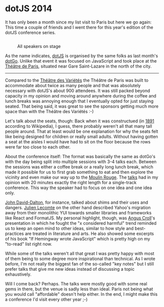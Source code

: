 # dotJS 2014

It has only been a month since my list visit to Paris but here we go again: This
time a couple of friends and I went there for this year's edition of the dotJS
conference series.

<figure><img src="http://photos.h10n.me/photos/i-frmskbb/0/L/i-frmskbb-L.jpg"
alt=""/><figcaption><p>All speakers on stage</p></figcaption></figure>

As the name indicates, [dotJS][] is organised by the same folks as last month's
[dotGo][]. Unlike that event it was focused on JavaScript and took place at the
[Théâtre de Paris][tdp], situated near Gare Saint-Lazare in the north of the
city.

-----------------

Compared to the [Théâtre des Variétés][tdv] the Théâtre de Paris was built to
accommodate about twice as many people and that was absolutely necessary with
dotJS's about 900 attendees. It was still packed beyond capacity in my opinion
and moving around anywhere during the coffee and lunch breaks was annoying
enough that I eventually opted for just staying seated. That being said, it was
great to see the sponsors getting much more space than with the Théâtre des
Variétés :-)

Let's talk about the seats, though: Back when it was constructued (in [1891][2]
according to Wikipedia), I guess, there probably weren't all that many tall
people around. That at least would be one explanation for why the seats felt
like being designed for children or really small adults. Without having gotten
a seat at the aisles I would have had to sit on the floor because the rows were
far too close to each other.

About the conference itself: The format was basically the same as dotGo's with
the day being split into multiple sessions with 3-4 talks each. Between the
sessions was either a coffee break or a really long lunch break, which made it
possible for us to first grab something to eat and then explore the vicinity and
even make our way up to the [Moulin Rouge][mr]. The [talks][1] had in my opinion
with 20 minutes exactly the right length for a single-track conference. This way
the speaker had to focus on one idea and one idea only.

[John David-Dalton][jdalton], for instance, talked about shims and their uses
and dangers. [Julien Lecomte][jl] on the other hand described Yahoo's migration
away from their monolithic YUI towards smaller libraries and frameworks like
React and FormatJS. My personal highlight, though, was [Angus Croll][ac]'s
presentation in which he fought the "x considered harmful" trend reminded us to
keep an open mind to other ideas, similar to how style and best-practices are
treated in literature and arts. He also showed some excerpts of his book "If
Hemingway wrote JavaScript" which is pretty high on my "to-read" list right now.

While some of the talks weren't all that great I was pretty happy with most of
them being to some degree more inspirational than technical. As I wrote before,
I'm not really the biggest fan of the so-called "key notes" but I still prefer
talks that give me new ideas instead of discussing a topic exhaustively.

Will I come back? Perhaps. The talks were mostly good with some real gems in
there, but the venue is sadly less than ideal. Paris not being what you would
call "affordable" doesn't help either. In the end, I might make this
a conference I'd visit every other year ;-)

[1]:http://blog.agbonon.fr/dotjs-2014/
[2]:http://en.wikipedia.org/wiki/Th%C3%A9%C3%A2tre_de_Paris
[dotjs]:http://2014.dotjs.eu
[dotgo]:http://www.dotgo.eu
[tdv]:http://www.theatre-des-varietes.fr/
[tdp]:http://www.theatredeparis.com/
[mr]:http://www.moulinrouge.fr/?lang=en
[jdalton]:https://twitter.com/jdalton
[jl]:http://www.julienlecomte.net/blog/
[ac]:http://anguscroll.com/
